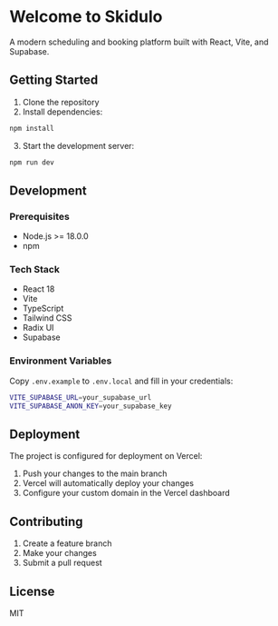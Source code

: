 # Welcome to Skidulo

A modern scheduling and booking platform built with React, Vite, and Supabase.

## Getting Started

1. Clone the repository
2. Install dependencies:
```bash
npm install
```
3. Start the development server:
```bash
npm run dev
```

## Development

### Prerequisites
- Node.js >= 18.0.0
- npm

### Tech Stack
- React 18
- Vite
- TypeScript
- Tailwind CSS
- Radix UI
- Supabase

### Environment Variables
Copy `.env.example` to `.env.local` and fill in your credentials:
```bash
VITE_SUPABASE_URL=your_supabase_url
VITE_SUPABASE_ANON_KEY=your_supabase_key
```

## Deployment

The project is configured for deployment on Vercel:

1. Push your changes to the main branch
2. Vercel will automatically deploy your changes
3. Configure your custom domain in the Vercel dashboard

## Contributing

1. Create a feature branch
2. Make your changes
3. Submit a pull request

## License

MIT
